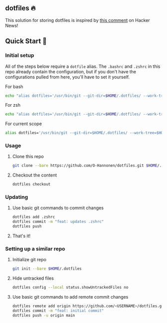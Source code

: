 ## dotfiles 🔥
This solution for storing dotfiles is inspired by [this comment][1] on Hacker News!

## Quick Start 🚀
### Initial setup
All of the steps below require a `dotfile` alias. The `.bashrc` and `.zshrc` in this repo already contain the configuration, but if you don't have the configurations pulled from here, you'll have to set it yourself. 

For bash
```sh 
echo "alias dotfiles='/usr/bin/git --git-dir=$HOME/.dotfiles/ --work-tree=$HOME'" >> $HOME/.bashrc
```
For zsh
```sh
echo "alias dotfiles='/usr/bin/git --git-dir=$HOME/.dotfiles/ --work-tree=$HOME'" >> $HOME/.zshrc
```
For current scope
```sh
alias dotfiles='/usr/bin/git --git-dir=$HOME/.dotfiles/ --work-tree=$HOME'
```


### Usage 
1. Clone this repo
    ```sh
    git clone --bare https://github.com/O-Hannonen/dotfiles.git $HOME/.dotfiles
    ```
2. Checkout the content
    ```sh
    dotfiles checkout
    ```

### Updating 
1. Use basic git commands to commit changes
    ```sh
    dotfiles add .zshrc
    dotfiles commit -m "feat: updates .zshrc"
    dotfiles push
    ```
2. That's it!
    
### Setting up a similar repo
1. Initialize git repo
    ```sh
    git init --bare $HOME/.dotfiles
    ```
2. Hide untracked files
    ```sh
    dotfiles config --local status.showUntrackedFiles no
    ```
3. Use basic git commands to add remote commit changes
    ```sh
    dotfiles remote add origin https://github.com/<USERNAME>/dotfiles.git
    dotfiles commit -m "feat: initial commit"
    dotfiles push -u origin main
    ```
    


[1]: https://news.ycombinator.com/item?id=11070797
